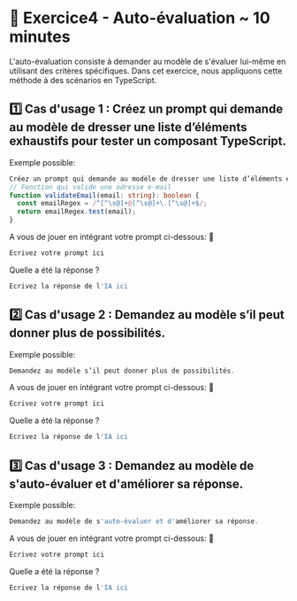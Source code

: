 # 📝 Exercice4 - Auto-évaluation ~ 10 minutes

L'auto-évaluation consiste à demander au modèle de s'évaluer lui-même en utilisant des critères spécifiques. Dans cet exercice, nous appliquons cette méthode à des scénarios en TypeScript.

## 1️⃣ Cas d'usage 1 : Créez un prompt qui demande au modèle de dresser une liste d’éléments exhaustifs pour tester un composant TypeScript.

Exemple possible:

```typescript
Créez un prompt qui demande au modèle de dresser une liste d’éléments exhaustifs pour tester un composant TypeScript.
// Fonction qui valide une adresse e-mail
function validateEmail(email: string): boolean {
  const emailRegex = /^[^\s@]+@[^\s@]+\.[^\s@]+$/;
  return emailRegex.test(email);
}
```

A vous de jouer en intégrant votre prompt ci-dessous: 👀

```typescript
Ecrivez votre prompt ici
```

Quelle a été la réponse ?
```typescript
Ecrivez la réponse de l'IA ici
```

## 2️⃣ Cas d'usage 2 : Demandez au modèle s’il peut donner plus de possibilités.

Exemple possible:

```typescript
Demandez au modèle s’il peut donner plus de possibilités.
```

A vous de jouer en intégrant votre prompt ci-dessous: 👀

```typescript
Ecrivez votre prompt ici
```

Quelle a été la réponse ?
```typescript
Ecrivez la réponse de l'IA ici
```

## 3️⃣ Cas d'usage 3 : Demandez au modèle de s'auto-évaluer et d'améliorer sa réponse.

Exemple possible:

```typescript
Demandez au modèle de s'auto-évaluer et d'améliorer sa réponse.
```

A vous de jouer en intégrant votre prompt ci-dessous: 👀

```typescript
Ecrivez votre prompt ici
```

Quelle a été la réponse ?
```typescript
Ecrivez la réponse de l'IA ici
```
